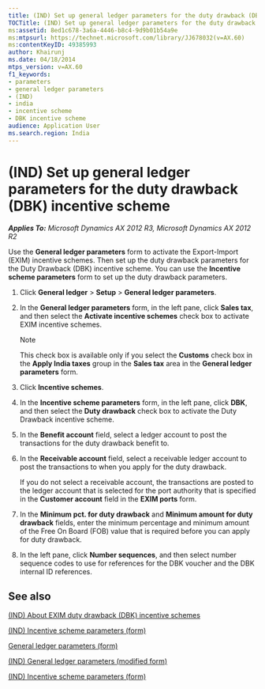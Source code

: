 ```yaml
---
title: (IND) Set up general ledger parameters for the duty drawback (DBK) incentive scheme
TOCTitle: (IND) Set up general ledger parameters for the duty drawback (DBK) incentive scheme
ms:assetid: 8ed1c678-3a6a-4446-b8c4-9d9b01b54a9e
ms:mtpsurl: https://technet.microsoft.com/library/JJ678032(v=AX.60)
ms:contentKeyID: 49385993
author: Khairunj
ms.date: 04/18/2014
mtps_version: v=AX.60
f1_keywords:
- parameters
- general ledger parameters
- (IND)
- india
- incentive scheme
- DBK incentive scheme
audience: Application User
ms.search.region: India
---
```


# (IND) Set up general ledger parameters for the duty drawback (DBK) incentive scheme 


_**Applies To:** Microsoft Dynamics AX 2012 R3, Microsoft Dynamics AX 2012 R2_

Use the **General ledger parameters** form to activate the Export-Import (EXIM) incentive schemes. Then set up the duty drawback parameters for the Duty Drawback (DBK) incentive scheme. You can use the **Incentive scheme parameters** form to set up the duty drawback parameters.

1.  Click **General ledger** \> **Setup** \> **General ledger parameters**.

2.  In the **General ledger parameters** form, in the left pane, click **Sales tax**, and then select the **Activate incentive schemes** check box to activate EXIM incentive schemes.
    

    > [!NOTE]
    > <P>This check box is available only if you select the <STRONG>Customs</STRONG> check box in the <STRONG>Apply India taxes</STRONG> group in the <STRONG>Sales tax</STRONG> area in the <STRONG>General ledger parameters</STRONG> form.</P>



3.  Click **Incentive schemes**.

4.  In the **Incentive scheme parameters** form, in the left pane, click **DBK**, and then select the **Duty drawback** check box to activate the Duty Drawback incentive scheme.

5.  In the **Benefit account** field, select a ledger account to post the transactions for the duty drawback benefit to.

6.  In the **Receivable account** field, select a receivable ledger account to post the transactions to when you apply for the duty drawback.
    
    If you do not select a receivable account, the transactions are posted to the ledger account that is selected for the port authority that is specified in the **Customer account** field in the **EXIM ports** form.

7.  In the **Minimum pct. for duty drawback** and **Minimum amount for duty drawback** fields, enter the minimum percentage and minimum amount of the Free On Board (FOB) value that is required before you can apply for duty drawback.

8.  In the left pane, click **Number sequences**, and then select number sequence codes to use for references for the DBK voucher and the DBK internal ID references.

## See also

[(IND) About EXIM duty drawback (DBK) incentive schemes](ind-about-exim-duty-drawback-dbk-incentive-schemes.md)

[(IND) Incentive scheme parameters (form)](https://technet.microsoft.com/library/jj677946\(v=ax.60\))

[General ledger parameters (form)](https://technet.microsoft.com/library/aa557286\(v=ax.60\))

[(IND) General ledger parameters (modified form)](https://technet.microsoft.com/library/jj677901\(v=ax.60\))

[(IND) Incentive scheme parameters (form)](https://technet.microsoft.com/library/jj677946\(v=ax.60\))

  


